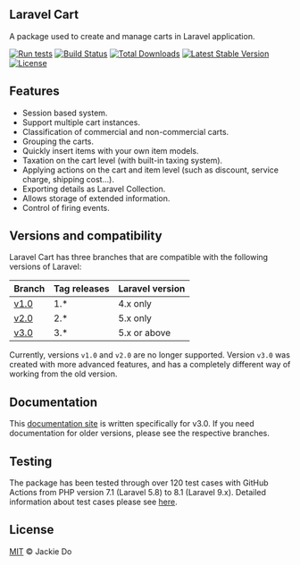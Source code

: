 ## Laravel Cart
A package used to create and manage carts in Laravel application.

[![Run tests](https://github.com/JackieDo/Laravel-Cart/actions/workflows/run-tests.yml/badge.svg?branch=v3.0)](https://github.com/JackieDo/Laravel-Cart/actions/workflows/run-tests.yml)
[![Build Status](https://api.travis-ci.org/JackieDo/Laravel-Cart.svg?branch=v3.0)](https://travis-ci.org/JackieDo/Laravel-Cart)
[![Total Downloads](https://poser.pugx.org/jackiedo/cart/downloads)](https://packagist.org/packages/jackiedo/cart)
[![Latest Stable Version](https://poser.pugx.org/jackiedo/cart/v/stable)](https://packagist.org/packages/jackiedo/cart)
[![License](https://poser.pugx.org/jackiedo/cart/license)](https://packagist.org/packages/jackiedo/cart)

## Features
- Session based system.
- Support multiple cart instances.
- Classification of commercial and non-commercial carts.
- Grouping the carts.
- Quickly insert items with your own item models.
- Taxation on the cart level (with built-in taxing system).
- Applying actions on the cart and item level (such as discount, service charge, shipping cost...).
- Exporting details as Laravel Collection.
- Allows storage of extended information.
- Control of firing events.

## Versions and compatibility
Laravel Cart has three branches that are compatible with the following versions of Laravel:

| Branch                                                     | Tag releases | Laravel version  |
| ---------------------------------------------------------- | ------------ | ---------------- |
| [v1.0](https://github.com/JackieDo/Laravel-Cart/tree/v1.0) | 1.*          | 4.x only         |
| [v2.0](https://github.com/JackieDo/Laravel-Cart/tree/v2.0) | 2.*          | 5.x only         |
| [v3.0](https://github.com/JackieDo/Laravel-Cart/tree/v3.0) | 3.*          | 5.x or above     |

Currently, versions `v1.0` and `v2.0` are no longer supported. Version `v3.0` was created with more advanced features, and has a completely different way of working from the old version.

## Documentation
This [documentation site](https://jackiedo.github.io/Laravel-Cart) is written specifically for v3.0. If you need documentation for older versions, please see the respective branches.

## Testing
The package has been tested through over 120 test cases with GitHub Actions from PHP version 7.1 (Laravel 5.8) to 8.1 (Laravel 9.x). Detailed information about test cases please see [here](https://github.com/JackieDo/Laravel-Cart/actions/workflows/run-tests.yml).

## License
[MIT](https://github.com/JackieDo/Laravel-Cart/blob/master/LICENSE) © Jackie Do
